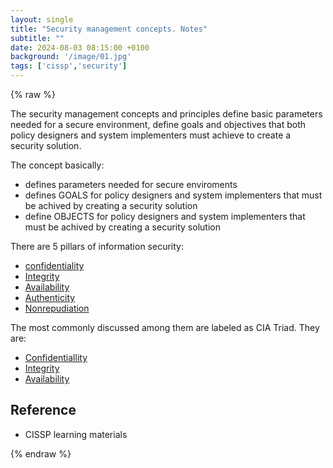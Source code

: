 ```yaml
---
layout: single
title: "Security management concepts. Notes"
subtitle: ""
date: 2024-08-03 08:15:00 +0100
background: '/image/01.jpg'
tags: ['cissp','security']
---
```


{% raw %}

The security management concepts and principles define basic parameters needed for a secure environment, define goals and objectives that both policy designers and system implementers must achieve to create a security solution. 

The concept basically: 
- defines parameters needed for secure enviroments
- defines GOALS for policy designers and system implementers that must be achived by creating a security solution
- define OBJECTS for policy designers and system implementers that must be achived by creating a security solution

There are 5 pillars of information security:
- [confidentiality](./2024-08-04-cissp-confidentiality.md)
- [Integrity](2024-08-05-cissp-integrity.md)
- [Availability]()
- [Authenticity]()
- [Nonrepudiation]()

The most commonly discussed among them are labeled as CIA Triad. They are:
- [Confidentiallity](./2024-08-04-cissp-confidentiality.md)
- [Integrity]()
- [Availability]()

## Reference
- CISSP learning materials

{% endraw %}